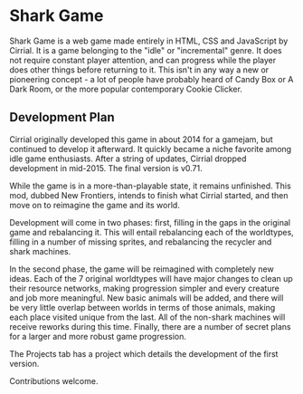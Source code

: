 # Shark Game

Shark Game is a web game made entirely in HTML, CSS and JavaScript by Cirrial. It is a game belonging to the "idle" or "incremental" genre. It does not require constant player attention, and can progress while the player does other things before returning to it. This isn't in any way a new or pioneering concept - a lot of people have probably heard of Candy Box or A Dark Room, or the more popular contemporary Cookie Clicker.

## Development Plan

Cirrial originally developed this game in about 2014 for a gamejam, but continued to develop it afterward. It quickly became a niche favorite among idle game enthusiasts. After a string of updates, Cirrial dropped development in mid-2015. The final version is v0.71.

While the game is in a more-than-playable state, it remains unfinished. This mod, dubbed New Frontiers, intends to finish what Cirrial started, and then move on to reimagine the game and its world.

Development will come in two phases: first, filling in the gaps in the original game and rebalancing it. This will entail rebalancing each of the worldtypes, filling in a number of  missing sprites, and rebalancing the recycler and shark machines.

In the second phase, the game will be reimagined with completely new ideas. Each of the 7 original worldtypes will have major changes to clean up their resource networks, making progression simpler and every creature and job more meaningful. New basic animals will be added, and there will be very little overlap between worlds in terms of those animals, making each place visited unique from the last. All of the non-shark machines will receive reworks during this time. Finally, there are a number of secret plans for a larger and more robust game progression.

The Projects tab has a project which details the development of the first version.

Contributions welcome.
